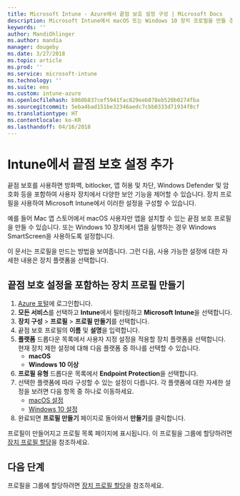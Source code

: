 ```yaml
---
title: Microsoft Intune - Azure에서 끝점 보호 설정 구성 | Microsoft Docs
description: Microsoft Intune에서 macOS 또는 Windows 10 장치 프로필을 만들 경우 끝점 보호 설정을 만듭니다.
keywords: ''
author: MandiOhlinger
ms.author: mandia
manager: dougeby
ms.date: 3/27/2018
ms.topic: article
ms.prod: ''
ms.service: microsoft-intune
ms.technology: ''
ms.suite: ems
ms.custom: intune-azure
ms.openlocfilehash: b960b837cef5941fac829eeb878eb520b0274fba
ms.sourcegitcommit: 5eba4bad151be32346aedc7cbb0333d71934f8cf
ms.translationtype: HT
ms.contentlocale: ko-KR
ms.lasthandoff: 04/16/2018
---
```

# <a name="add-endpoint-protection-settings-in-intune"></a>Intune에서 끝점 보호 설정 추가

끝점 보호를 사용하면 방화벽, bitlocker, 앱 허용 및 차단, Windows Defender 및 암호화 등을 포함하여 사용자 장치에서 다양한 보안 기능을 제어할 수 있습니다. 장치 프로필을 사용하여 Microsoft Intune에서 이러한 설정을 구성할 수 있습니다.

예를 들어 Mac 앱 스토어에서 macOS 사용자만 앱을 설치할 수 있는 끝점 보호 프로필을 만들 수 있습니다. 또는 Windows 10 장치에서 앱을 실행하는 경우 Windows SmartScreen을 사용하도록 설정합니다.

이 문서는 프로필을 만드는 방법을 보여줍니다. 그런 다음, 사용 가능한 설정에 대한 자세한 내용은 장치 플랫폼을 선택합니다.

## <a name="create-a-device-profile-containing-endpoint-protection-settings"></a>끝점 보호 설정을 포함하는 장치 프로필 만들기

1. [Azure 포털](https://portal.azure.com)에 로그인합니다.
2. **모든 서비스**를 선택하고 **Intune**에서 필터링하고 **Microsoft Intune**을 선택합니다.
3. **장치 구성** > **프로필** > **프로필 만들기**를 선택합니다.
4. 끝점 보호 프로필의 **이름** 및 **설명**을 입력합니다.
5. **플랫폼** 드롭다운 목록에서 사용자 지정 설정을 적용할 장치 플랫폼을 선택합니다. 현재 장치 제한 설정에 대해 다음 플랫폼 중 하나를 선택할 수 있습니다.
   - **macOS**
   - **Windows 10 이상**
6. **프로필 유형** 드롭다운 목록에서 **Endpoint Protection**을 선택합니다. 
7. 선택한 플랫폼에 따라 구성할 수 있는 설정이 다릅니다. 각 플랫폼에 대한 자세한 설정을 보려면 다음 항목 중 하나로 이동하세요.
   - [macOS 설정](endpoint-protection-macos.md)
   - [Windows 10 설정](endpoint-protection-windows-10.md)
8. 완료되면 **프로필 만들기** 페이지로 돌아와서 **만들기**를 클릭합니다.

프로필이 만들어지고 프로필 목록 페이지에 표시됩니다. 이 프로필을 그룹에 할당하려면 [장치 프로필 할당](device-profile-assign.md)을 참조하세요.

## <a name="next-steps"></a>다음 단계
프로필을 그룹에 할당하려면 [장치 프로필 할당](device-profile-assign.md)을 참조하세요.
